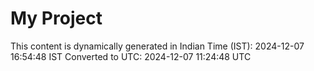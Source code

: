 # My Project

This content is dynamically generated in Indian Time (IST): 2024-12-07 16:54:48 IST
Converted to UTC: 2024-12-07 11:24:48 UTC
